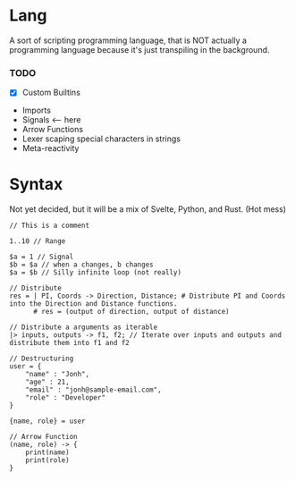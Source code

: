 # Lang
A sort of scripting programming language, that is NOT actually a programming language because it's just transpiling in the background.

### TODO 
- [x] Custom Builtins
- Imports 
- Signals <-- here
- Arrow Functions
- Lexer scaping special characters in strings
- Meta-reactivity

# Syntax
Not yet decided, but it will be a mix of Svelte, Python, and Rust. (Hot mess)
```lang
// This is a comment

1..10 // Range

$a = 1 // Signal
$b = $a // when a changes, b changes
$a = $b // Silly infinite loop (not really)

// Distribute
res = | PI, Coords -> Direction, Distance; # Distribute PI and Coords into the Direction and Distance functions.
      # res = (output of direction, output of distance)

// Distribute a arguments as iterable
|> inputs, outputs -> f1, f2; // Iterate over inputs and outputs and distribute them into f1 and f2

// Destructuring
user = {
    "name" : "Jonh",
    "age" : 21,
    "email" : "jonh@sample-email.com",
    "role" : "Developer"
}

{name, role} = user

// Arrow Function
(name, role) -> {
    print(name)
    print(role)
}
```
